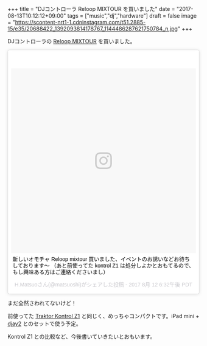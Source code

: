 +++
title = "DJコントローラ Reloop MIXTOUR を買いました"
date = "2017-08-13T10:12:12+09:00"
tags = ["music","dj","hardware"]
draft = false
image = "https://scontent-nrt1-1.cdninstagram.com/t51.2885-15/e35/20688422_1392093814178767_1144486287621750784_n.jpg"
+++

DJコントローラの [Reloop MIXTOUR](https://dirigent.jp/product/reloop/mixtour/) を買いました。

<blockquote class="instagram-media" data-instgrm-captioned data-instgrm-version="7" style=" background:#FFF; border:0; border-radius:3px; box-shadow:0 0 1px 0 rgba(0,0,0,0.5),0 1px 10px 0 rgba(0,0,0,0.15); margin: 1px; max-width:658px; padding:0; width:99.375%; width:-webkit-calc(100% - 2px); width:calc(100% - 2px);"><div style="padding:8px;"> <div style=" background:#F8F8F8; line-height:0; margin-top:40px; padding:50.0% 0; text-align:center; width:100%;"> <div style=" background:url(data:image/png;base64,iVBORw0KGgoAAAANSUhEUgAAACwAAAAsCAMAAAApWqozAAAABGdBTUEAALGPC/xhBQAAAAFzUkdCAK7OHOkAAAAMUExURczMzPf399fX1+bm5mzY9AMAAADiSURBVDjLvZXbEsMgCES5/P8/t9FuRVCRmU73JWlzosgSIIZURCjo/ad+EQJJB4Hv8BFt+IDpQoCx1wjOSBFhh2XssxEIYn3ulI/6MNReE07UIWJEv8UEOWDS88LY97kqyTliJKKtuYBbruAyVh5wOHiXmpi5we58Ek028czwyuQdLKPG1Bkb4NnM+VeAnfHqn1k4+GPT6uGQcvu2h2OVuIf/gWUFyy8OWEpdyZSa3aVCqpVoVvzZZ2VTnn2wU8qzVjDDetO90GSy9mVLqtgYSy231MxrY6I2gGqjrTY0L8fxCxfCBbhWrsYYAAAAAElFTkSuQmCC); display:block; height:44px; margin:0 auto -44px; position:relative; top:-22px; width:44px;"></div></div> <p style=" margin:8px 0 0 0; padding:0 4px;"> <a href="https://www.instagram.com/p/BXtzVFYBeov/" style=" color:#000; font-family:Arial,sans-serif; font-size:14px; font-style:normal; font-weight:normal; line-height:17px; text-decoration:none; word-wrap:break-word;" target="_blank">新しいオモチャ Reloop mixtour 買いました、イベントのお誘いなどお待ちしております〜 （あと前使ってた kontrol Z1 は処分しよかとおもてるので、もし興味ある方はご連絡くださいまし）</a></p> <p style=" color:#c9c8cd; font-family:Arial,sans-serif; font-size:14px; line-height:17px; margin-bottom:0; margin-top:8px; overflow:hidden; padding:8px 0 7px; text-align:center; text-overflow:ellipsis; white-space:nowrap;">H.Matsuoさん(@matsuoshi)がシェアした投稿 - <time style=" font-family:Arial,sans-serif; font-size:14px; line-height:17px;" datetime="2017-08-13T01:32:39+00:00">2017  8月 12 6:32午後 PDT</time></p></div></blockquote>
<script async defer src="//platform.instagram.com/en_US/embeds.js"></script>

まだ全然さわれてないけど！

前使ってた [Traktor Kontrol Z1](https://www.native-instruments.com/jp/products/traktor/traktor-for-ios/traktor-kontrol-z1/) と同じく、めっちゃコンパクトです。iPad mini + [djay2](https://www.algoriddim.com/djay-ipad) とのセットで使う予定。

Kontrol Z1 との比較など、今後書いていきたいとおもいます。
